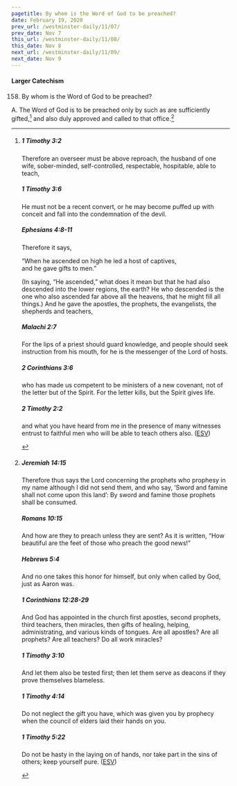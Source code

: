 ```yaml
---
pagetitle: By whom is the Word of God to be preached?
date: February 19, 2020
prev_url: /westminster-daily/11/07/
prev_date: Nov 7
this_url: /westminster-daily/11/08/
this_date: Nov 8
next_url: /westminster-daily/11/09/
next_date: Nov 9
---
```


#### Larger Catechism

158. By whom is the Word of God to be preached?

A. The Word of God is to be preached only by such as are sufficiently gifted,[^fnref:wlc1] and also duly approved and called to that office.[^fnref:wlc2]


[^fnref:wlc1]: <div class="esv"><h5>1 Timothy 3:2</h5> <div class="esv-text"><p id="p54003002.01-1">Therefore an overseer must be above reproach, the husband of one wife, sober-minded, self-controlled, respectable, hospitable, able to teach,</p> </div><h5>1 Timothy 3:6</h5> <div class="esv-text"><p id="p54003006.01-2">He must not be a recent convert, or he may become puffed up with conceit and fall into the condemnation of the devil.</p> </div><h5>Ephesians 4:8-11</h5> <div class="esv-text"><p id="p49004008.01-3">Therefore it says,</p> <div class="block-indent"> <p class="line-group" id="p49004008.04-3">&#8220;When he ascended on high he led a host of captives,<br /> <span class="indent"></span>and he gave gifts to men.&#8221;</p> </div>  <p class="same-paragraph" id="p49004009.01-3">(In saying, &#8220;He ascended,&#8221; what does it mean but that he had also descended into the lower regions, the earth? He who descended is the one who also ascended far above all the heavens, that he might fill all things.) And he gave the apostles, the prophets, the evangelists, the shepherds and teachers,</p> </div><h5>Malachi 2:7</h5> <div class="esv-text"><p id="p39002007.01-4">For the lips of a priest should guard knowledge, and people should seek instruction from his mouth, for he is the messenger of the <span class="small-caps">Lord</span> of hosts.</p> </div><h5>2 Corinthians 3:6</h5> <div class="esv-text"><p id="p47003006.01-5">who has made us competent to be ministers of a new covenant, not of the letter but of the Spirit. For the letter kills, but the Spirit gives life.</p> </div><h5>2 Timothy 2:2</h5> <div class="esv-text"><p id="p55002002.01-6">and what you have heard from me in the presence of many witnesses entrust to faithful men who will be able to teach others also.  (<a href="http://www.esv.org" class="copyright">ESV</a>)</p> </div> </div>

[^fnref:wlc2]: <div class="esv"><h5>Jeremiah 14:15</h5> <div class="esv-text"><p id="p24014015.01-1">Therefore thus says the <span class="small-caps">Lord</span> concerning the prophets who prophesy in my name although I did not send them, and who say, &#8216;Sword and famine shall not come upon this land&#8217;: By sword and famine those prophets shall be consumed.</p> </div><h5>Romans 10:15</h5> <div class="esv-text"><p id="p45010015.01-2">And how are they to preach unless they are sent? As it is written, &#8220;How beautiful are the feet of those who preach the good news!&#8221;</p> </div><h5>Hebrews 5:4</h5> <div class="esv-text"><p id="p58005004.01-3">And no one takes this honor for himself, but only when called by God, just as Aaron was.</p> </div><h5>1 Corinthians 12:28-29</h5> <div class="esv-text"><p id="p46012028.01-4">And God has appointed in the church first apostles, second prophets, third teachers, then miracles, then gifts of healing, helping, administrating, and various kinds of tongues. Are all apostles? Are all prophets? Are all teachers? Do all work miracles?</p> </div><h5>1 Timothy 3:10</h5> <div class="esv-text"><p id="p54003010.01-5">And let them also be tested first; then let them serve as deacons if they prove themselves blameless.</p> </div><h5>1 Timothy 4:14</h5> <div class="esv-text"><p id="p54004014.01-6">Do not neglect the gift you have, which was given you by prophecy when the council of elders laid their hands on you.</p> </div><h5>1 Timothy 5:22</h5> <div class="esv-text"><p id="p54005022.01-7">Do not be hasty in the laying on of hands, nor take part in the sins of others; keep yourself pure.  (<a href="http://www.esv.org" class="copyright">ESV</a>)</p> </div> </div>

